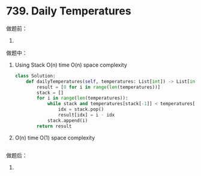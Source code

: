 # 739. Daily Temperatures

做题前：

1. 


做题中：

1. Using Stack O(n) time O(n) space complexity

   ```python
   class Solution:
       def dailyTemperatures(self, temperatures: List[int]) -> List[int]:
           result = [0 for i in range(len(temperatures))]
           stack = []
           for i in range(len(temperatures)):
               while stack and temperatures[stack[-1]] < temperatures[i]:
                   idx = stack.pop()
                   result[idx] = i - idx
               stack.append(i)
           return result
   ```
   
1. O(n) time O(1) space complexity

   ```
   ```
   
   

做题后：

1. 
